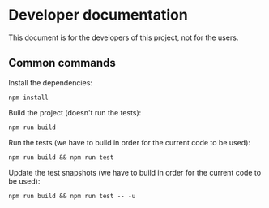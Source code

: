 # Developer documentation

This document is for the developers of this project, not for the users.

## Common commands

Install the dependencies:

```
npm install
```

Build the project (doesn't run the tests):

```
npm run build
```

Run the tests (we have to build in order for the current code to be used):

```
npm run build && npm run test
```

Update the test snapshots (we have to build in order for the current code to be used):

```
npm run build && npm run test -- -u
```
